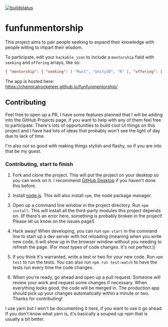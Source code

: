 
[![buildstatus][travis]](https://travis-ci.org/ChemicalRocketeer/funfunmentorship)

# funfunmentorship

This project aims to pair people seeking to expand their knowledge with people willing to impart their wisdom.

To participate, edit your `hackable_json` to include a `mentorship` field with `seeking` and `offering` arrays, like so:

```json
{ "mentorship": { "seeking": [ "Rust", "Unity3D", "R" ], "offering": [ "VanillaJS", "Angular", "Drupal" ] }}
```

The app is hosted here: https://chemicalrocketeer.github.io/funfunmentorship/

## Contributing
Feel free to open up a PR, I have some features planned that I will be adding into the GitHub Projects page,
if you want to help with any of them feel free to participate.
There's lots of opportunities to build cool UI things on this project and I have had lots of ideas
that probably won't see the light of day due to lack of time.

I'm also not so good with making things stylish and flashy, so if you are into that be my guest.

### Contributing, start to finish

1. Fork and clone the project. This will put the project on your desktop so you can work on it. I recommend [GitHub Desktop](https://desktop.github.com/) if you haven't done this before.

1. Install [node.js](https://nodejs.org/en/). This will also install `npm`, the node package manager.

1. Open up a command line window in the project directory. Run `npm install`. This will install all the third-party modules this project depends on. (If there's an error here, something is probably broken in the project! Please let us know on the issues page!)

1. Hack away! When developing, you can run `npm start` in the command line to start up a dev server with hot reloading (meaning when you write new code, it will show up in the browser window without you needing to refresh the page. (For most types of code changes. It's not perfect.))

1. If you think it's warranted, write a test or two for your new code. Run `npm test` to run the tests. You can also run `npm run test:watch` to have the tests run every time the code changes.

1. When you're ready, go ahead and open up a pull request. Someone will review your work and request some changes if necessary. When everything looks good, the code will be merged in. The production app should pick up your changes automatically within a minute or two. Thanks for contributing!

I use yarn but I won't be documenting it here, if you want to use it go ahead. If you don't know what yarn is, it's basically a souped-up npm that is usually a bit better.

[travis]: https://travis-ci.org/ChemicalRocketeer/funfunmentorship.svg?branch=master

